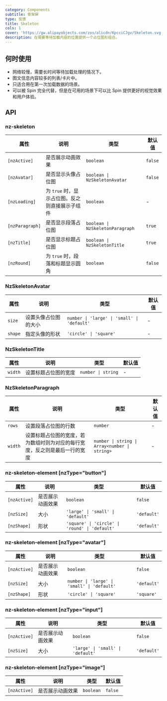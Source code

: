```yaml
---
category: Components
subtitle: 骨架屏
type: 反馈
title: Skeleton
cols: 1
cover: 'https://gw.alipayobjects.com/zos/alicdn/KpcciCJgv/Skeleton.svg'
description: 在需要等待加载内容的位置提供一个占位图形组合。
---
```



## 何时使用

- 网络较慢，需要长时间等待加载处理的情况下。
- 图文信息内容较多的列表/卡片中。
- 只适合用在第一次加载数据的场景。
- 可以被 Spin 完全代替，但是在可用的场景下可以比 Spin 提供更好的视觉效果和用户体验。


## API

### nz-skeleton

| 属性              | 说明                          | 类型                               | 默认值     |
|-----------------|-----------------------------|----------------------------------|---------|
| `[nzActive]`    | 是否展示动画效果                    | `boolean`                        | `false` |
| `[nzAvatar]`    | 是否显示头像占位图                   | `boolean \| NzSkeletonAvatar`    | `false` |
| `[nzLoading]`   | 为 `true` 时，显示占位图。反之则直接展示子组件 | `boolean`                        | -       |
| `[nzParagraph]` | 是否显示段落占位图                   | `boolean \| NzSkeletonParagraph` | `true`  |
| `[nzTitle]`     | 是否显示标题占位图                   | `boolean \| NzSkeletonTitle`     | `true`  |
| `[nzRound]`     | 为 `true` 时，段落和标题显示圆角        | `boolean`                        | `false` |

### NzSkeletonAvatar

| 属性      | 说明         | 类型                                          | 默认值 |
|---------|------------|---------------------------------------------|-----|
| `size`  | 设置头像占位图的大小 | `number \| 'large' \| 'small' \| 'default'` | -   |
| `shape` | 指定头像的形状    | `'circle' \| 'square'`                      | -   |

### NzSkeletonTitle

| 属性      | 说明         | 类型                 | 默认值 |
|---------|------------|--------------------|-----|
| `width` | 设置标题占位图的宽度 | `number \| string` | -   |

### NzSkeletonParagraph

| 属性      | 说明                                    | 类型                                            | 默认值 |
|---------|---------------------------------------|-----------------------------------------------|-----|
| `rows`  | 设置段落占位图的行数                            | `number`                                      | -   |
| `width` | 设置标题占位图的宽度，若为数组时则为对应的每行宽度，反之则是最后一行的宽度 | `number \| string \| Array<number \| string>` | -   |

### nz-skeleton-element [nzType="button"]

| 属性           | 说明       | 类型                                             | 默认值         |
|--------------|----------|------------------------------------------------|-------------|
| `[nzActive]` | 是否展示动画效果 | `boolean`                                      | `false`     |
| `[nzSize]`   | 大小       | `'large' \| 'small' \| 'default'`              | `'default'` |
| `[nzShape]`  | 形状       | `'square' \| 'circle' \| 'round' \| 'default'` | `'default'` |

### nz-skeleton-element [nzType="avatar"]

| 属性           | 说明       | 类型                                          | 默认值         |
|--------------|----------|---------------------------------------------|-------------|
| `[nzActive]` | 是否展示动画效果 | `boolean`                                   | `false`     |
| `[nzSize]`   | 大小       | `number \| 'large' \| 'small' \| 'default'` | `'default'` |
| `[nzShape]`  | 形状       | `'circle' \| 'square'`                      | `'square'`  |

### nz-skeleton-element [nzType="input"]

| 属性           | 说明       | 类型                                | 默认值         |
|--------------|----------|-----------------------------------|-------------|
| `[nzActive]` | 是否展示动画效果 | `boolean`                         | `false`     |
| `[nzSize]`   | 大小       | `'large' \| 'small' \| 'default'` | `'default'` |

### nz-skeleton-element [nzType="image"]

| 属性           | 说明       | 类型        | 默认值     |
|--------------|----------|-----------|---------|
| `[nzActive]` | 是否展示动画效果 | `boolean` | `false` |
